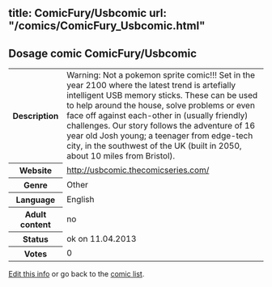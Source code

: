 title: ComicFury/Usbcomic
url: "/comics/ComicFury_Usbcomic.html"
---
Dosage comic ComicFury/Usbcomic
-----------------------------------------

<table class="comicinfo">
<tr>
<th>Description</th><td>Warning: Not a pokemon sprite comic!!! Set in the year 2100 where the latest trend is artefially intelligent USB memory sticks. These can be used to help around the house, solve problems or even face off against each-other in (usually friendly) challenges. Our story follows the adventure of 16 year old Josh young; a teenager from edge-tech city, in the southwest of the UK (built in 2050, about 10 miles from Bristol).</td>
</tr>
<tr>
<th>Website</th><td><a href="http://usbcomic.thecomicseries.com/">http://usbcomic.thecomicseries.com/</a></td>
</tr>
<tr>
<th>Genre</th><td>Other</td>
</tr>
<tr>
<th>Language</th><td>English</td>
</tr>
<tr>
<th>Adult content</th><td>no</td>
</tr>
<tr>
<th>Status</th><td>ok on 11.04.2013</td>
</tr>
<tr>
<th>Votes</th><td>0</div></td>
</tr>
</table>

[Edit this info](/comics/ComicFury_Usbcomic_edit.html) or go back to the [comic list](../comic-index.html).

